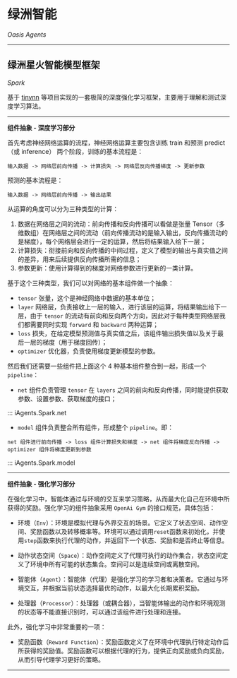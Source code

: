 # 绿洲智能

*Oasis Agents*  

---------------------------------------------------------------------------------

## 绿洲星火智能模型框架

*Spark*  

基于 [tinynn](https://github.com/borgwang/tinynn) 等项目实现的一套极简的深度强化学习框架，主要用于理解和测试深度学习算法。  

------

**组件抽象 - 深度学习部分**

首先考虑神经网络运算的流程，神经网络运算主要包含训练 train 和预测 predict （或 inference） 两个阶段，训练的基本流程是：  
```
输入数据 -> 网络层前向传播 -> 计算损失 -> 网络层反向传播梯度 -> 更新参数  
```
预测的基本流程是：
```
输入数据 -> 网络层前向传播 -> 输出结果
```

从运算的角度可以分为三种类型的计算：

1. 数据在网络层之间的流动：前向传播和反向传播可以看做是张量 Tensor（多维数组）在网络层之间的流动（前向传播流动的是输入输出，反向传播流动的是梯度），每个网络层会进行一定的运算，然后将结果输入给下一层；
2. 计算损失：衔接前向和反向传播的中间过程，定义了模型的输出与真实值之间的差异，用来后续提供反向传播所需的信息；
3. 参数更新：使用计算得到的梯度对网络参数进行更新的一类计算。

基于这个三种类型，我们可以对网络的基本组件做一个抽象：

- `tensor` 张量，这个是神经网络中数据的基本单位；
- `layer` 网络层，负责接收上一层的输入，进行该层的运算，将结果输出给下一层，由于 `tensor` 的流动有前向和反向两个方向，因此对于每种类型网络层我们都需要同时实现 `forward` 和 `backward` 两种运算；
- `loss` 损失，在给定模型预测值与真实值之后，该组件输出损失值以及关于最后一层的梯度（用于梯度回传）；
- `optimizer` 优化器，负责使用梯度更新模型的参数。

然后我们还需要一些组件把上面这个 4 种基本组件整合到一起，形成一个 `pipeline`：

- `net` 组件负责管理 `tensor` 在 `layers` 之间的前向和反向传播，同时能提供获取参数、设置参数、获取梯度的接口；

::: iAgents.Spark.net

- `model` 组件负责整合所有组件，形成整个 `pipeline`。即：
```
net 组件进行前向传播 -> loss 组件计算损失和梯度 -> net 组件将梯度反向传播 -> optimizer 组件将梯度更新到参数
```
::: iAgents.Spark.model

------

**组件抽象 - 强化学习部分**

在强化学习中，智能体通过与环境的交互来学习策略，从而最大化自己在环境中所获得的奖励。强化学习的组件抽象采用 `OpenAi Gym` 的接口规范，具体包括：

- 环境（`Env`）：环境是模拟代理与外界交互的场景。它定义了状态空间、动作空间、奖励函数以及转移概率等。环境可以通过调用`reset`函数来初始化，并使用`step`函数来执行代理的动作，并返回下一个状态、奖励和是否终止等信息。

- 动作状态空间（`Space`）：动作空间定义了代理可执行的动作集合，状态空间定义了环境中所有可能的状态集合。空间可以是连续空间或离散空间。

- 智能体（`Agent`）：智能体（代理）是强化学习的学习者和决策者。它通过与环境交互，并根据当前状态选择最优的动作，以最大化长期累积奖励。

- 处理器（`Processor`）：处理器（或耦合器），当智能体输出的动作和环境观测的状态等不能直接识别时，可以通过该组件进行处理和连接。

此外，强化学习中非常重要的一项：

- 奖励函数（`Reward Function`）：奖励函数定义了在环境中代理执行特定动作后所获得的奖励值。奖励函数可以根据代理的行为，提供正向奖励或负向奖励，从而引导代理学习更好的策略。

---------------------------------------------------------------------------------
